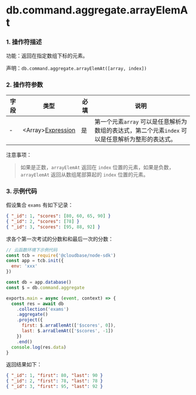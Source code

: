 # db.command.aggregate.arrayElemAt

### 1. 操作符描述

功能：返回在指定数组下标的元素。

声明：`db.command.aggregate.arrayElemAt([array, index])`

### 2. 操作符参数

| 字段 | 类型                                        | 必填 | 说明                                                                                             |
| ---- | ------------------------------------------- | ---- | ------------------------------------------------------------------------------------------------ |
| -    | &lt;Array&gt;[Expression](../expression.md) | 是   | 第一个元素`array` 可以是任意解析为数组的表达式，第二个元素`index` 可以是任意解析为整形的表达式。 |

注意事项：

> 如果是正数，`arrayElemAt` 返回在 `index` 位置的元素，如果是负数，`arrayElemAt` 返回从数组尾部算起的 `index` 位置的元素。

### 3. 示例代码

假设集合 `exams` 有如下记录：

```json
{ "_id": 1, "scores": [80, 60, 65, 90] }
{ "_id": 2, "scores": [78] }
{ "_id": 3, "scores": [95, 88, 92] }
```

求各个第一次考试的分数和和最后一次的分数：

```js
// 云函数环境下示例代码
const tcb = require('@cloudbase/node-sdk')
const app = tcb.init({
  env: 'xxx'
})

const db = app.database()
const $ = db.command.aggregate

exports.main = async (event, context) => {
  const res = await db
    .collection('exams')
    .aggregate()
    .project({
      first: $.arraElemAt(['$scores', 0]),
      last: $.arraElemAt(['$scores', -1])
    })
    .end()
  console.log(res.data)
}
```

返回结果如下：

```json
{ "_id": 1, "first": 80, "last": 90 }
{ "_id": 2, "first": 78, "last": 78 }
{ "_id": 3, "first": 95, "last": 92 }
```
